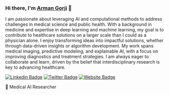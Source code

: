 
### Hi there, I'm <a href="https://gorjiarman" target="_blank">Arman Gorji</a> 👋

I am passionate about leveraging AI and computational methods to address challenges in medical science and public health. With a background in medicine and expertise in deep learning and machine learning, my goal is to contribute to healthcare solutions on a larger scale than I could as a physician alone.
I enjoy transforming ideas into impactful solutions, whether through data-driven insights or algorithm development. My work spans medical imaging, predictive modeling, and explainable AI, with a focus on improving diagnostics and treatment strategies. I am always eager to collaborate and learn, driven by the belief that interdisciplinary research is key to advancing healthcare.

[![Linkedin Badge](https://img.shields.io/badge/-LinkedIn-0e76a8?style=flat-square&logo=Linkedin&logoColor=white)](https://www.linkedin.com/in/gorjiarman/)
[![Twitter Badge](https://img.shields.io/badge/-Twitter-00acee?style=flat-square&logo=Twitter&logoColor=white)](https://x.com/gorjiarman)
[![Website Badge](https://img.shields.io/badge/Website-3b5998?style=flat-square&logo=google-chrome&logoColor=white)](https://gorjiarman.github.io)

💼 Medical AI Researcher

